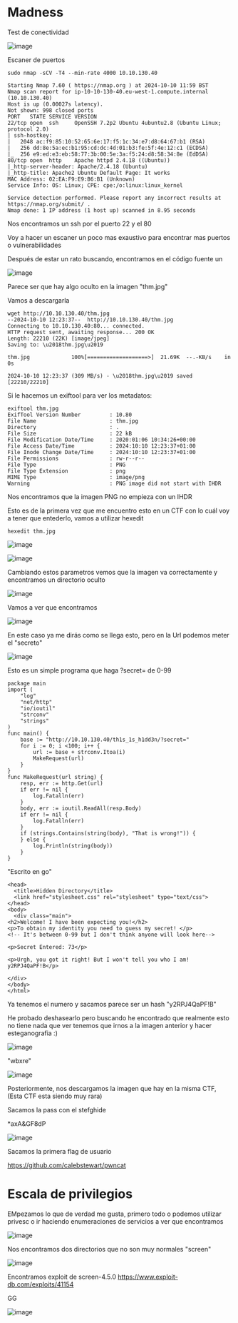 # Madness

Test de conectividad

![image](https://github.com/user-attachments/assets/e55371af-fab6-4647-a9ca-3af6b323e4c5)

Escaner de puertos

```
sudo nmap -sCV -T4 --min-rate 4000 10.10.130.40

Starting Nmap 7.60 ( https://nmap.org ) at 2024-10-10 11:59 BST
Nmap scan report for ip-10-10-130-40.eu-west-1.compute.internal (10.10.130.40)
Host is up (0.00027s latency).
Not shown: 998 closed ports
PORT   STATE SERVICE VERSION
22/tcp open  ssh     OpenSSH 7.2p2 Ubuntu 4ubuntu2.8 (Ubuntu Linux; protocol 2.0)
| ssh-hostkey: 
|   2048 ac:f9:85:10:52:65:6e:17:f5:1c:34:e7:d8:64:67:b1 (RSA)
|   256 dd:8e:5a:ec:b1:95:cd:dc:4d:01:b3:fe:5f:4e:12:c1 (ECDSA)
|_  256 e9:ed:e3:eb:58:77:3b:00:5e:3a:f5:24:d8:58:34:8e (EdDSA)
80/tcp open  http    Apache httpd 2.4.18 ((Ubuntu))
|_http-server-header: Apache/2.4.18 (Ubuntu)
|_http-title: Apache2 Ubuntu Default Page: It works
MAC Address: 02:EA:F9:E9:B6:B1 (Unknown)
Service Info: OS: Linux; CPE: cpe:/o:linux:linux_kernel

Service detection performed. Please report any incorrect results at https://nmap.org/submit/ .
Nmap done: 1 IP address (1 host up) scanned in 8.95 seconds
```

Nos encontramos un ssh por el puerto 22 y el 80 

Voy a hacer un escaner un poco mas exaustivo para encontrar mas puertos o vulnerabilidades

Después de estar un rato buscando, encontramos en el código fuente un

![image](https://github.com/user-attachments/assets/5972be11-cc06-4973-b37b-315033d26b3a)

Parece ser que hay algo oculto en la imagen "thm.jpg"

Vamos a descargarla

```
wget http://10.10.130.40/thm.jpg
--2024-10-10 12:23:37--  http://10.10.130.40/thm.jpg
Connecting to 10.10.130.40:80... connected.
HTTP request sent, awaiting response... 200 OK
Length: 22210 (22K) [image/jpeg]
Saving to: \u2018thm.jpg\u2019

thm.jpg             100%[===================>]  21.69K  --.-KB/s    in 0s      

2024-10-10 12:23:37 (309 MB/s) - \u2018thm.jpg\u2019 saved [22210/22210]
```

Si le hacemos un exiftool para ver los metadatos:

```
exiftool thm.jpg 
ExifTool Version Number         : 10.80
File Name                       : thm.jpg
Directory                       : .
File Size                       : 22 kB
File Modification Date/Time     : 2020:01:06 10:34:26+00:00
File Access Date/Time           : 2024:10:10 12:23:37+01:00
File Inode Change Date/Time     : 2024:10:10 12:23:37+01:00
File Permissions                : rw-r--r--
File Type                       : PNG
File Type Extension             : png
MIME Type                       : image/png
Warning                         : PNG image did not start with IHDR
```

Nos encontramos que la imagen PNG no empieza con un IHDR

Esto es de la primera vez que me encuentro esto en un CTF con lo cuál voy a tener que entederlo, vamos a utilizar hexedit

```
hexedit thm.jpg
```

![image](https://github.com/user-attachments/assets/1b383ea7-9720-4683-9439-885d59cecef7)

![image](https://github.com/user-attachments/assets/d5aed2b7-d841-47ef-a6c5-6ff10b0f49ce)

Cambiando estos parametros vemos que la imagen va correctamente y encontramos un directorio oculto

![image](https://github.com/user-attachments/assets/d3dace40-8c0d-4fac-a31c-1549c2c047f4)

Vamos a ver que encontramos

![image](https://github.com/user-attachments/assets/08f181e0-be94-4979-8d1a-c2874f761d1a)

En este caso ya me dirás como se llega esto, pero en la Url podemos meter el "secreto"

![image](https://github.com/user-attachments/assets/558060db-6d25-4f07-b5b1-57834ceda4d6)

Esto es un simple programa que haga ?secret= de 0-99

```
package main
import (
    "log"
	"net/http"
	"io/ioutil"
	"strconv"
	"strings"
)
func main() {
	base := "http://10.10.130.40/th1s_1s_h1dd3n/?secret="
	for i := 0; i <100; i++ {
		url := base + strconv.Itoa(i)
		MakeRequest(url)
	}
}
func MakeRequest(url string) {
	resp, err := http.Get(url)
	if err != nil {
		log.Fatalln(err)
	}
	body, err := ioutil.ReadAll(resp.Body)
	if err != nil {
		log.Fatalln(err)
	}
	if (strings.Contains(string(body), "That is wrong!")) {
	} else {
		log.Println(string(body))
	}
}
```
"Escrito en go"

```
<head>
  <title>Hidden Directory</title>
  <link href="stylesheet.css" rel="stylesheet" type="text/css">
</head>
<body>
  <div class="main">
<h2>Welcome! I have been expecting you!</h2>
<p>To obtain my identity you need to guess my secret! </p>
<!-- It's between 0-99 but I don't think anyone will look here-->

<p>Secret Entered: 73</p>

<p>Urgh, you got it right! But I won't tell you who I am! y2RPJ4QaPF!B</p>

</div>
</body>
</html>
```

Ya tenemos el numero y sacamos parece ser un hash "y2RPJ4QaPF!B"

He probado deshasearlo pero buscando he encontrado que realmente esto no tiene nada que ver tenemos que irnos a la imagen anterior y hacer esteganografia :)

![image](https://github.com/user-attachments/assets/8780bc2e-8c79-41c3-bd5c-1fd203efd9ff) 

"wbxre"

![image](https://github.com/user-attachments/assets/90de3eda-487a-48d8-8bb2-aa76d69f1c04)

Posteriormente, nos descargamos la imagen que hay en la misma CTF, (Esta CTF esta siendo muy rara)

Sacamos la pass con el stefghide

*axA&GF8dP

![image](https://github.com/user-attachments/assets/6045dbc2-faea-4f9b-ae22-2bc5ac9db77d)

Sacamos la primera flag de usuario

https://github.com/calebstewart/pwncat

# Escala de privilegios

EMpezamos lo que de verdad me gusta, primero todo o podemos utilizar privesc o ir haciendo enumeraciones de servicios a ver que encontramos

![image](https://github.com/user-attachments/assets/1f466369-f4ea-4d01-a6bc-f3e4da598d61)

Nos encontramos dos directorios que no son muy normales "screen"

![image](https://github.com/user-attachments/assets/99bc57a8-f157-44e1-af85-0ff8db60c234)

Encontramos exploit de screen-4.5.0 https://www.exploit-db.com/exploits/41154

GG

![image](https://github.com/user-attachments/assets/85e6c2b2-e743-4590-ad09-734284bd6675)





